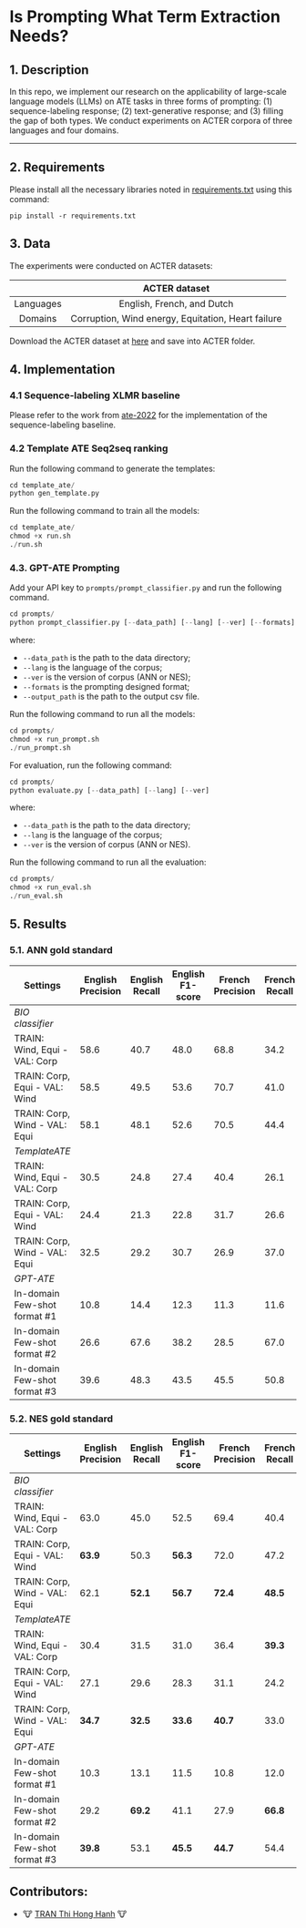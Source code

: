 # Is Prompting What Term Extraction Needs?

## 1. Description

In this repo, we implement our research on the applicability of large-scale language models (LLMs) on ATE tasks in three forms of prompting: (1) sequence-labeling response; (2) text-generative response; and (3) filling the gap of both types. We conduct experiments on ACTER corpora of three languages and four domains.

---

## 2. Requirements

Please install all the necessary libraries noted in [requirements.txt](./requirements.txt) using this command:

```
pip install -r requirements.txt
```

## 3. Data

The experiments were conducted on ACTER datasets:

||ACTER dataset|
|:-:|:-:|
|Languages|English, French, and Dutch|
|Domains|Corruption,  Wind energy, Equitation, Heart failure|

Download the ACTER dataset at [here](https://github.com/AylaRT/ACTER) and save into ACTER folder.

## 4. Implementation

### 4.1 Sequence-labeling XLMR baseline

Please refer to the work from [ate-2022](https://github.com/honghanhh/ate-2022) for the implementation of the sequence-labeling baseline.

### 4.2 Template ATE Seq2seq ranking

Run the following command to generate the templates:

```python
cd template_ate/
python gen_template.py
```

Run the following command to train all the models:

```python
cd template_ate/
chmod +x run.sh
./run.sh
```

### 4.3. GPT-ATE Prompting

Add your API key to ```prompts/prompt_classifier.py``` and run the following command.

```python
cd prompts/
python prompt_classifier.py [--data_path] [--lang] [--ver] [--formats] [--output_path]
```

where:

- `--data_path` is the path to the data directory;
- `--lang` is the language of the corpus;
- `--ver` is the version of corpus (ANN or NES);
- `--formats` is the prompting designed format;
- `--output_path` is the path to the output csv file.

Run the following command to run all the models:

```python
cd prompts/
chmod +x run_prompt.sh
./run_prompt.sh
```

For evaluation, run the following command:

```python
cd prompts/
python evaluate.py [--data_path] [--lang] [--ver]
```

where:

- `--data_path` is the path to the data directory;
- `--lang` is the language of the corpus;
- `--ver` is the version of corpus (ANN or NES).

Run the following command to run all the evaluation:

```python
cd prompts/
chmod +x run_eval.sh
./run_eval.sh
```

## 5. Results

### 5.1. ANN gold standard

| Settings                            | English Precision | English Recall | English F1-score | French Precision | French Recall | French F1-score | Dutch Precision | Dutch Recall | Dutch F1-score |
|-------------------------------------|------------------|----------------|------------------|------------------|--------------|-----------------|----------------|--------------|----------------|
| _BIO classifier_                      |                  |                |                  |                  |              |                 |                |              |                |
| TRAIN: Wind, Equi - VAL: Corp       | 58.6             | 40.7           | 48.0             | 68.8             | 34.2         | 45.7            | 73.5           | 54.1         | 62.3           |
| TRAIN: Corp, Equi - VAL: Wind       | 58.5             | 49.5           | 53.6             | 70.7             | 41.0         | 51.9            | 73.3           | 59.7         | 65.8           |
| TRAIN: Corp, Wind - VAL: Equi       | 58.1             | 48.1           | 52.6             | 70.5             | 44.4         | 54.5            | 70.3           | 62.2         | 66.0           |
| _TemplateATE_                         |                  |                |                  |                  |              |                 |                |              |                |
| TRAIN: Wind, Equi - VAL: Corp       | 30.5             | 24.8           | 27.4             | 40.4             | 26.1         | 31.7            | 32.2           | 45.6         | 37.8           |
| TRAIN: Corp, Equi - VAL: Wind       | 24.4             | 21.3           | 22.8             | 31.7             | 26.6         | 28.9            | 29.6           | 37.4         | 33.0           |
| TRAIN: Corp, Wind - VAL: Equi       | 32.5             | 29.2           | 30.7             | 26.9             | 37.0         | 31.2            | 32.7           | 43.9         | 37.4           |
| _GPT-ATE_                            |                  |                |                  |                  |              |                 |                |              |                |
| In-domain Few-shot format #1         | 10.8             | 14.4           | 12.3             | 11.3             | 11.6         | 11.4            | 18.3           | 14.1         | 15.9           |
| In-domain Few-shot format #2         | 26.6             | 67.6           | 38.2             | 28.5             | 67.0         | 40.0            | 36.8           | 79.6         | 50.3           |
| In-domain Few-shot format #3         | 39.6             | 48.3           | 43.5             | 45.5             | 50.8         | 48.0            | 61.1           | 56.6         | 58.8           |

### 5.2. NES gold standard

| Settings                            | English Precision | English Recall | English F1-score | French Precision | French Recall | French F1-score | Dutch Precision | Dutch Recall | Dutch F1-score |
|-------------------------------------|-------------------|----------------|------------------|------------------|--------------|-----------------|----------------|--------------|----------------|
| _BIO classifier_                      |                   |                |                  |                  |              |                 |                |              |                |
| TRAIN: Wind, Equi - VAL: Corp       | 63.0              | 45.0           | 52.5             | 69.4             | 40.4         | 51.1            | 72.9           | 58.8         | 65.1           |
| TRAIN: Corp, Equi - VAL: Wind       | **63.9**          | 50.3           | **56.3**         | 72.0             | 47.2         | 57.0            | **75.9**       | 58.6         | **66.1**       |
| TRAIN: Corp, Wind - VAL: Equi       | 62.1              | **52.1**       | **56.7**         | **72.4**         | **48.5**     | **58.1**         | 73.3           | **61.5**     | **66.9**       |
| _TemplateATE_                         |                   |                |                  |                  |              |                 |                |              |                |
| TRAIN: Wind, Equi - VAL: Corp       | 30.4              | 31.5           | 31.0             | 36.4             | **39.3**     | **37.8**         | 30.4           | 45.2         | 36.4           |
| TRAIN: Corp, Equi - VAL: Wind       | 27.1              | 29.6           | 28.3             | 31.1             | 24.2         | 27.2            | **41.1**       | 37.8         | **39.4**       |
| TRAIN: Corp, Wind - VAL: Equi       | **34.7**          | **32.5**       | **33.6**         | **40.7**         | 33.0         | 36.5            | 32.2           | **47.3**     | 38.3           |
| _GPT-ATE_                             |                   |                |                  |                  |              |                 |                |              |                |
| In-domain Few-shot format #1        | 10.3              | 13.1           | 11.5             | 10.8             | 12.0         | 11.4            | 14.8           | 13.2         | 14.0           |
| In-domain Few-shot format #2        | 29.2              | **69.2**       | 41.1             | 27.9             | **66.8**     | 39.4            | 39.8           | **78.5**     | **52.8**       |
| In-domain Few-shot format #3        | **39.8**          | 53.1           | **45.5**         | **44.7**         | 54.4         | **49.1**         | **63.6**       | 60.6         | **62.1**       |


## Contributors:

- 🐮 [TRAN Thi Hong Hanh](https://github.com/honghanhh) 🐮
